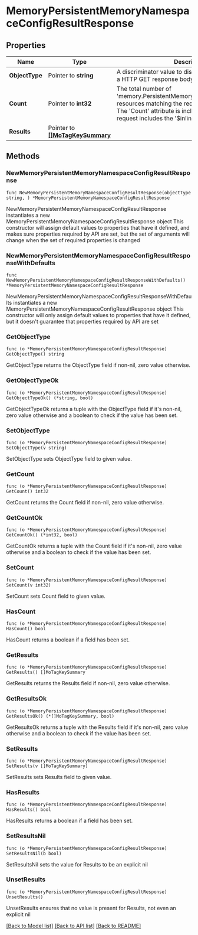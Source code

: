 # MemoryPersistentMemoryNamespaceConfigResultResponse

## Properties

Name | Type | Description | Notes
------------ | ------------- | ------------- | -------------
**ObjectType** | Pointer to **string** | A discriminator value to disambiguate the schema of a HTTP GET response body. | 
**Count** | Pointer to **int32** | The total number of &#39;memory.PersistentMemoryNamespaceConfigResult&#39; resources matching the request, accross all pages. The &#39;Count&#39; attribute is included when the HTTP GET request includes the &#39;$inlinecount&#39; parameter. | [optional] 
**Results** | Pointer to [**[]MoTagKeySummary**](MoTagKeySummary.md) |  | [optional] 

## Methods

### NewMemoryPersistentMemoryNamespaceConfigResultResponse

`func NewMemoryPersistentMemoryNamespaceConfigResultResponse(objectType string, ) *MemoryPersistentMemoryNamespaceConfigResultResponse`

NewMemoryPersistentMemoryNamespaceConfigResultResponse instantiates a new MemoryPersistentMemoryNamespaceConfigResultResponse object
This constructor will assign default values to properties that have it defined,
and makes sure properties required by API are set, but the set of arguments
will change when the set of required properties is changed

### NewMemoryPersistentMemoryNamespaceConfigResultResponseWithDefaults

`func NewMemoryPersistentMemoryNamespaceConfigResultResponseWithDefaults() *MemoryPersistentMemoryNamespaceConfigResultResponse`

NewMemoryPersistentMemoryNamespaceConfigResultResponseWithDefaults instantiates a new MemoryPersistentMemoryNamespaceConfigResultResponse object
This constructor will only assign default values to properties that have it defined,
but it doesn't guarantee that properties required by API are set

### GetObjectType

`func (o *MemoryPersistentMemoryNamespaceConfigResultResponse) GetObjectType() string`

GetObjectType returns the ObjectType field if non-nil, zero value otherwise.

### GetObjectTypeOk

`func (o *MemoryPersistentMemoryNamespaceConfigResultResponse) GetObjectTypeOk() (*string, bool)`

GetObjectTypeOk returns a tuple with the ObjectType field if it's non-nil, zero value otherwise
and a boolean to check if the value has been set.

### SetObjectType

`func (o *MemoryPersistentMemoryNamespaceConfigResultResponse) SetObjectType(v string)`

SetObjectType sets ObjectType field to given value.


### GetCount

`func (o *MemoryPersistentMemoryNamespaceConfigResultResponse) GetCount() int32`

GetCount returns the Count field if non-nil, zero value otherwise.

### GetCountOk

`func (o *MemoryPersistentMemoryNamespaceConfigResultResponse) GetCountOk() (*int32, bool)`

GetCountOk returns a tuple with the Count field if it's non-nil, zero value otherwise
and a boolean to check if the value has been set.

### SetCount

`func (o *MemoryPersistentMemoryNamespaceConfigResultResponse) SetCount(v int32)`

SetCount sets Count field to given value.

### HasCount

`func (o *MemoryPersistentMemoryNamespaceConfigResultResponse) HasCount() bool`

HasCount returns a boolean if a field has been set.

### GetResults

`func (o *MemoryPersistentMemoryNamespaceConfigResultResponse) GetResults() []MoTagKeySummary`

GetResults returns the Results field if non-nil, zero value otherwise.

### GetResultsOk

`func (o *MemoryPersistentMemoryNamespaceConfigResultResponse) GetResultsOk() (*[]MoTagKeySummary, bool)`

GetResultsOk returns a tuple with the Results field if it's non-nil, zero value otherwise
and a boolean to check if the value has been set.

### SetResults

`func (o *MemoryPersistentMemoryNamespaceConfigResultResponse) SetResults(v []MoTagKeySummary)`

SetResults sets Results field to given value.

### HasResults

`func (o *MemoryPersistentMemoryNamespaceConfigResultResponse) HasResults() bool`

HasResults returns a boolean if a field has been set.

### SetResultsNil

`func (o *MemoryPersistentMemoryNamespaceConfigResultResponse) SetResultsNil(b bool)`

 SetResultsNil sets the value for Results to be an explicit nil

### UnsetResults
`func (o *MemoryPersistentMemoryNamespaceConfigResultResponse) UnsetResults()`

UnsetResults ensures that no value is present for Results, not even an explicit nil

[[Back to Model list]](../README.md#documentation-for-models) [[Back to API list]](../README.md#documentation-for-api-endpoints) [[Back to README]](../README.md)


